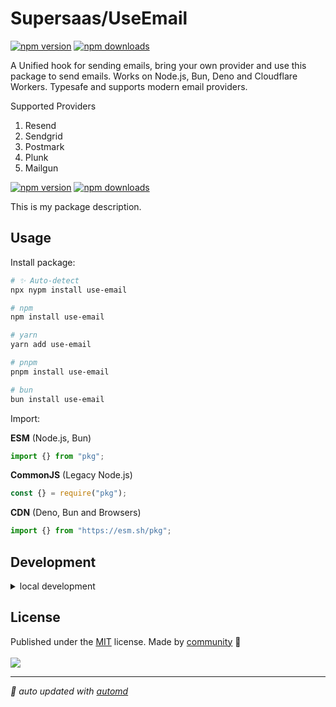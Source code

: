 # Supersaas/UseEmail

<!-- automd:badges color=yellow -->

[![npm version](https://img.shields.io/npm/v/use-email?color=yellow)](https://npmjs.com/package/use-email)
[![npm downloads](https://img.shields.io/npm/dm/use-email?color=yellow)](https://npmjs.com/package/use-email)

<!-- /automd -->

A Unified hook for sending emails, bring your own provider and use this package to send emails. Works on Node.js, Bun, Deno and Cloudflare Workers. Typesafe and supports modern email providers.

Supported Providers

1. Resend
2. Sendgrid
3. Postmark
4. Plunk
5. Mailgun

<!-- automd:badges color=yellow -->

[![npm version](https://img.shields.io/npm/v/use-email?color=yellow)](https://npmjs.com/package/use-email)
[![npm downloads](https://img.shields.io/npm/dm/use-email?color=yellow)](https://npmjs.com/package/use-email)

<!-- /automd -->

This is my package description.

## Usage

Install package:

<!-- automd:pm-install -->

```sh
# ✨ Auto-detect
npx nypm install use-email

# npm
npm install use-email

# yarn
yarn add use-email

# pnpm
pnpm install use-email

# bun
bun install use-email
```

<!-- /automd -->

Import:

<!-- automd:jsimport cjs cdn name="pkg" -->

**ESM** (Node.js, Bun)

```js
import {} from "pkg";
```

**CommonJS** (Legacy Node.js)

```js
const {} = require("pkg");
```

**CDN** (Deno, Bun and Browsers)

```js
import {} from "https://esm.sh/pkg";
```

<!-- /automd -->

## Development

<details>

<summary>local development</summary>

- Clone this repository
- Install latest LTS version of [Node.js](https://nodejs.org/en/)
- Enable [Corepack](https://github.com/nodejs/corepack) using `corepack enable`
- Install dependencies using `pnpm install`
- Run interactive tests using `pnpm dev`

</details>

## License

<!-- automd:contributors license=MIT -->

Published under the [MIT](https://github.com/SupersaasHQ/useEmail/blob/main/LICENSE) license.
Made by [community](https://github.com/SupersaasHQ/useEmail/graphs/contributors) 💛
<br><br>
<a href="https://github.com/SupersaasHQ/useEmail/graphs/contributors">
<img src="https://contrib.rocks/image?repo=SupersaasHQ/useEmail" />
</a>

<!-- /automd -->

<!-- automd:with-automd -->

---

_🤖 auto updated with [automd](https://automd.unjs.io)_

<!-- /automd -->
